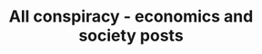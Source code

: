 ---
layout: archive
which_category: conspiracy/es
title: All conspiracy - economics and society posts
---
